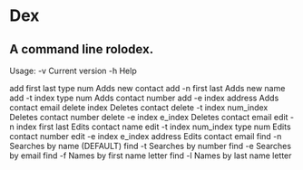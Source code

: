 # Dex
## A command line rolodex.

Usage:
  -v                                Current version
  -h                                Help

  add first last type num           Adds new contact
  add -n first last                 Adds new name
  add -t index type num             Adds contact number
  add -e index address              Adds contact email
  delete index                      Deletes contact
  delete -t index num_index         Deletes contact number
  delete -e index e_index           Deletes contact email
  edit -n index first last          Edits contact name
  edit -t index num_index type num  Edits contact number
  edit -e index e_index address     Edits contact email
  find -n <param>                   Searches by name (DEFAULT)
  find -t <param>                   Searches by number
  find -e <param>                   Searches by email
  find -f <letter>                  Names by first name letter
  find -l <letter>                  Names by last name letter
